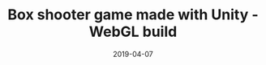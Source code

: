 ---
title: "Box shooter game made with Unity - WebGL build"
date: 2019-04-07
unity_dir: box_shooter
categories:
  - Game Development
tags:
  - game
  - unity
  - webgl
---